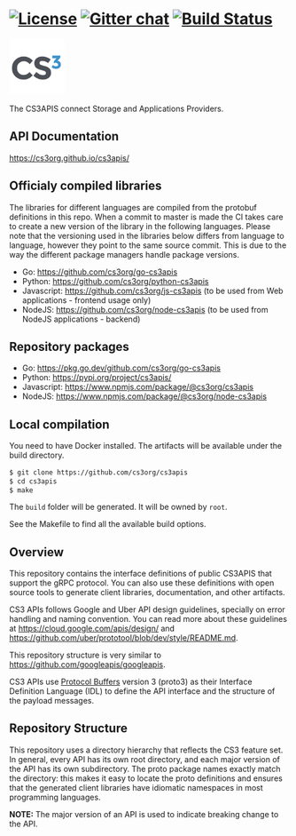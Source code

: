 [![License](https://img.shields.io/badge/License-Apache%202.0-blue.svg)](https://opensource.org/licenses/Apache-2.0) [![Gitter chat](https://badges.gitter.im/cs3org/cs3apis.svg)](https://gitter.im/cs3org/cs3apis) [![Build Status](https://cloud.drone.io/api/badges/cs3org/cs3apis/status.svg)](https://cloud.drone.io/cs3org/cs3apis)
================

<img width="100px" src="https://raw.githubusercontent.com/cs3org/logos/master/cs3org/cs3org.png"/>

The CS3APIS connect Storage and Applications Providers.

## API Documentation
https://cs3org.github.io/cs3apis/

## Officialy compiled libraries
The libraries for different languages are compiled from the protobuf definitions in this repo.
When a commit to master is made the CI takes care to create a new version of the library in the following languages.
Please note that the versioning used in the libraries below differs from language to language, however they point to the 
same source commit. This is due to the way the different package managers handle package versions.

* Go: https://github.com/cs3org/go-cs3apis
* Python: https://github.com/cs3org/python-cs3apis
* Javascript: https://github.com/cs3org/js-cs3apis (to be used from Web applications - frontend usage only)
* NodeJS: https://github.com/cs3org/node-cs3apis (to be used from NodeJS applications - backend)

## Repository packages
* Go: https://pkg.go.dev/github.com/cs3org/go-cs3apis
* Python: https://pypi.org/project/cs3apis/
* Javascript: https://www.npmjs.com/package/@cs3org/cs3apis
* NodeJS: https://www.npmjs.com/package/@cs3org/node-cs3apis


## Local compilation

You need to have Docker installed. The artifacts will be available under the build directory.

```
$ git clone https://github.com/cs3org/cs3apis
$ cd cs3apis
$ make
```
The `build` folder will be generated. It will be owned by `root`.

See the Makefile to find all the available build options.

## Overview

This repository contains the interface definitions of public
CS3APIS that support the gRPC protocol.
You can also use these definitions with open source tools to generate client
libraries, documentation, and other artifacts.

CS3 APIs follows Google and Uber API design guidelines, specially on error handling and naming convention.
You can read more about these guidelines at https://cloud.google.com/apis/design/ and https://github.com/uber/prototool/blob/dev/style/README.md.

This repository structure is very similar to https://github.com/googleapis/googleapis.

CS3 APIs use [Protocol Buffers](https://github.com/google/protobuf)
version 3 (proto3) as their Interface Definition Language (IDL) to
define the API interface and the structure of the payload messages.

## Repository Structure

This repository uses a directory hierarchy that reflects the CS3
feature set. In general, every API has its own root
directory, and each major version of the API has its own subdirectory.
The proto package names exactly match the directory: this makes it
easy to locate the proto definitions and ensures that the generated
client libraries have idiomatic namespaces in most programming
languages. 

**NOTE:** The major version of an API is used to indicate breaking
change to the API.
